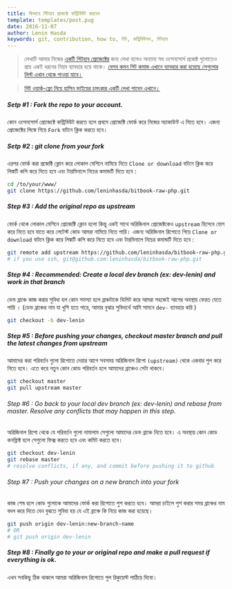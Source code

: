 ```yaml
---
title: কিভাবে গিটহাব প্রজেক্টে কন্ট্রিবিউট করবেন
template: templates/post.pug
date: 2016-11-07
author: Lenin Hasda
keywords: git, contribution, how to, গিট, কন্ট্রিবিউশন, গিটহাব 
---
```


> লেখাটি আমার নিজের [একটি গিটহাব প্রোজেক্টের](https://github.com/leninhasda/bitbook-raw-php) জন্য লেখা হলেও অন্যান্য সব ওপেনসোর্স প্রজেক্ট গুলোতেও প্রায় একই ধরনের নিয়ম ব্যাবহার হয়ে থাকে।
[যেসব কমন গিট কমান্ড এখানে ব্যাবহার করা হয়েছে সেগুলোর লিস্ট এখান থেকে পাওয়া যাবে।](http://blog.leninhasda.me/post/common-git-commands)

> [গিট ওয়ার্ক-ফ্লো নিয়ে হাসিন ভাইয়ের চমৎকার একটি লেখা পাবেন এখানে।](https://hasin.me/2014/05/13/git-workflow-in-bangla/)


##### Setp #1 : Fork the repo to your account.

কোন ওপেনসোর্স প্রোজেক্টে কন্ট্রিবিউট করতে হলে প্রথমে প্রোজেক্টি ফোর্ক করে নিজের অ্যাকাউন্ট এ নিতে হবে। এজন্য প্রোজেক্টের লিঙ্কে গিয়ে `Fork` বাটনে ক্লিক করতে হবে।

##### Setp #2 : git clone from your fork

এরপর ফোর্ক করা প্রজেক্টি ক্লোন করে লোকাল মেশিনে নামিয়ে নিতে `Clone or download` বাটনে ক্লিক করে লিঙ্কটি কপি করে নিতে হবে এবং টারমিনালে নিচের কমান্ডটি দিতে হবে :

```bash
cd /to/your/www/
git clone https://github.com/leninhasda/bitbook-raw-php.git
```

##### Step #3 : Add the original repo as upstream

ফোর্ক থেকে লোকাল মেশিনে প্রোজেক্টি ক্লোন হলো কিন্তু একই সাথে অরিজিনাল প্রোজেক্টকেও `upstream` হিসেবে যোগ করে নিতে হবে যাতে করে লেটেস্ট কোড আমরা নামিয়ে নিতে পারি। এজন্য অরিজিনাল রিপোতে গিয়ে `Clone or download` বাটনে ক্লিক করে লিঙ্কটি কপি করে নিতে হবে এবং টারমিনালে নিচের কমান্ডটি দিতে হবে :

```bash
git remote add upstream https://github.com/leninhasda/bitbook-raw-php.git
# if you use ssh, git@github.com:leninhasda/bitbook-raw-php.git
```

##### Step #4 : Recommended: Create a local dev branch (ex: dev-lenin) and work in that branch

ডেভ ব্রাঞ্চে কাজ করার সুবিধা হল কোন সমস্যা হলে ব্রাঞ্চটাকে ডিলিট করে আমরা সহজেই আগের অবস্থায় ফেরত যেতে পারি । (ডেভ ব্রাঞ্চের নাম যা খুশি হতে পারে, আমার বুঝার সুবিদার্থে আমি সামনে `dev-` ব্যাবহার করি )

```bash
git checkout -b dev-lenin
```

##### Step #5 : Before pushing your changes, checkout master branch and pull the latest changes from upstream

আমাদের করা পরিবর্তন গুলো রিপোতে দেয়ার আগে সবসময় অরিজিনাল রিপো `(upstream)` থেকে একবার পুল করে নিতে হবে। এতে করে নতুন কোন কোড পরিবর্তন হলে আমাদের ব্রাঞ্চেও সেটা থাকবে।

```bash
git checkout master
git pull upstream master
```

###### Step #6 : Go back to your local dev branch (ex: dev-lenin) and rebase from master. Resolve any conflicts that may happen in this step.

অরিজিনাল রিপো থেকে যে পরিবর্তন গুলো নামালাম সেগুলো আমাদের ডেভ ব্রাঞ্চে নিতে হবে। এ অবস্থায় কোন কোড কনফ্লিক্ট হলে সেগুলো ফিক্স করতে হবে এবং কমিট করতে হবে।

```bash
git checkout dev-lenin
git rebase master
# resolve conflicts, if any, and commit before pushing it to github
```

###### Step #7 : Push your changes on a new branch into your fork

কাজ শেষ হলে কোড গুলোকে আমাদের ফোর্ক করা রিপোতে পুশ করতে হবে। আমরা চাইলে পুশ করার সময় ব্রাঞ্চের নাম বদল করে দিতে যেন বুঝতে সুবিধা হয় যে এই ব্রাঞ্চে কি নিয়ে কাজ করা হয়েছে।

```bash
git push origin dev-lenin:new-branch-name
# OR 
# git push origin dev-lenin
```

##### Step #8 : Finally go to your or original repo and make a pull request if everything is ok.

এখন সবকিছু ঠিক থাকলে আমরা অরিজিনাল রিপোতে পুল রিকুয়েস্ট পাঠিয়ে দিবো।

